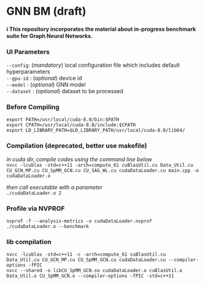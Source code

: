 # GNN BM (draft)

#### :information_source: This repository incorporates the material about in-progress benchmark suite for Graph Neural Networks.

### UI Parameters
`--config`: (_mandatory_) local configuration file which includes default hyperparameters  
`--gpu-id` : (_optional_) device id  
`--model` : (_optional_) GNN model  
`--dataset` : (_optional_) dataset to be processed  

### Before Compiling
`export PATH=/usr/local/cuda-8.0/bin:$PATH`  
`export CPATH=/usr/local/cuda-8.0/include:$CPATH`  
`export LD_LIBRARY_PATH=$LD_LIBRARY_PATH/usr/local/cuda-8.0/lib64/`  

### Compilation (deprecated, better use makefile)
_in cuda dir, compile codes using the command line below_    
`nvcc -lcublas -std=c++11 -arch=compute_61 cuBlasUtil.cu Data_Util.cu CU_GCN_MP.cu CU_SpMM_GCN.cu CU_SAG_WL.cu cudaDataLoader.cu main.cpp -o cudaDataLoader.o`  

_then call executable with a parameter_  
`./cudaDataLoader.o 2`

### Profile via NVPROF
`nvprof -f --analysis-metrics -o cudaDataLoader.nvprof ./cudaDataLoader.o --benchmark`  

### lib compilation
`nvcc -lcublas -std=c++11 -c -arch=compute_61 cuBlasUtil.cu Data_Util.cu CU_GCN_MP.cu CU_SpMM_GCN.cu cudaDataLoader.cu --compiler-options -fPIC`  
`nvcc --shared -o libCU_SpMM_GCN.so cudaDataLoader.o cuBlasUtil.o Data_Util.o CU_SpMM_GCN.o --compiler-options -fPIC -std=c++11`  

